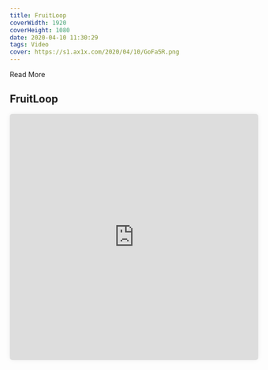 ```yaml
---
title: FruitLoop
coverWidth: 1920
coverHeight: 1080
date: 2020-04-10 11:30:29
tags: Video
cover: https://s1.ax1x.com/2020/04/10/GoFa5R.png
---
```


Read More
<!-- more -->

## FruitLoop

<iframe style="width: 100%;height: 500px;border-radius: 5px;box-shadow: 0px 0px 10px #eee" frameborder='no' allowfullscreen mozallowfullscreen webkitallowfullscreen src='http://share.polyv.net/front/video/preview?vid=0dd27d4186398444f2fb237b77f73ca3_0'></iframe>